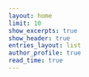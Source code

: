 ```yaml
---
layout: home
limit: 10
show_excerpts: true
show_header: true
entries_layout: list
author_profile: true
read_time: true
---
```

